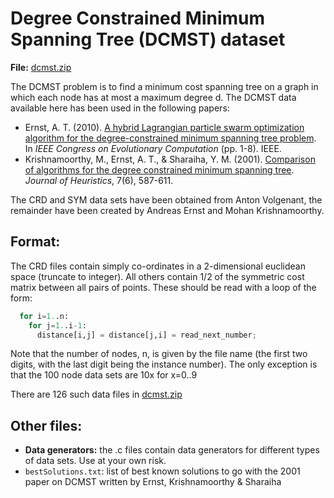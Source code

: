 # Degree Constrained Minimum Spanning Tree (DCMST) dataset

**File:** [dcmst.zip](../data/dcmst.zip)

The DCMST problem is to find a minimum cost spanning tree on a graph in which each node has at most a maximum degree d. The DCMST data available here has been used in the following papers:

* Ernst, A. T. (2010). [A hybrid Lagrangian particle swarm optimization algorithm for the degree-constrained minimum spanning tree problem](https://doi.org/10.1109/CEC.2010.5585939). In _IEEE Congress on Evolutionary Computation_ (pp. 1-8). IEEE.
* Krishnamoorthy, M., Ernst, A. T., & Sharaiha, Y. M. (2001). [Comparison of algorithms for the degree constrained minimum spanning tree](https://doi.org/10.1023/A:1011977126230). _Journal of Heuristics_, 7(6), 587-611.


The CRD and SYM data sets have been obtained from Anton Volgenant, the remainder
have been created by Andreas Ernst and Mohan Krishnamoorthy.

## Format:
The CRD files contain simply co-ordinates in a 2-dimensional euclidean space (truncate to integer). All others contain 1/2 of the symmetric
cost matrix between all pairs of points. These should be read with a loop
of the form:

```python
  for i=1..n:
    for j=1..i-1:
      distance[i,j] = distance[j,i] = read_next_number;
```

Note that the number of nodes, n, is given by the file name (the first two
digits, with the last digit being the instance number). The only exception is
that the 100 node data sets are 10x for x=0..9

There are 126 such data files in [dcmst.zip](../data/dcmst.zip)

## Other files:

* **Data generators:** the .c files contain data generators for different types of data sets. Use at your own risk.
* `bestSolutions.txt`: list of best known solutions to go with the 2001 paper on DCMST written by Ernst, Krishnamoorthy & Sharaiha
